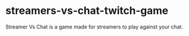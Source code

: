 # streamers-vs-chat-twitch-game
 Streamer Vs Chat is a game made for streamers to play against your chat.
